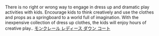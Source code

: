 There is no right or wrong way to engage in dress up and dramatic play activities with kids. Encourage kids to think creatively and use the clothes and props as a springboard to a world full of imagination. With the inexpensive collection of dress up clothes, the kids  will enjoy hours of creative play..
 <a href="http://www.singladentalcare.com/shoponlinejp.asp?cheap=shop/115288/products-fl43.html" title="モンクレール レディース ダウン コート">モンクレール レディース ダウン コート</a>